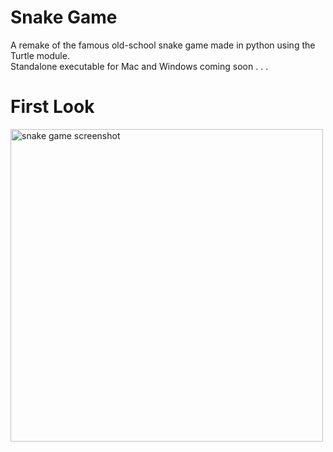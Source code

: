 # Snake Game
A remake of the famous old-school snake game made in python using the Turtle module.<br>
Standalone executable for Mac and Windows coming soon . . .

# First Look
<img src="https://i.imgur.com/SYqLmZ3.png" width = 500 alt="snake game screenshot">
